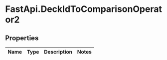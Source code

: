 # FastApi.DeckIdToComparisonOperator2

## Properties
Name | Type | Description | Notes
------------ | ------------- | ------------- | -------------
